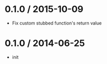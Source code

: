 0.1.0 / 2015-10-09
==================

 * Fix custom stubbed function's return value

0.1.0 / 2014-06-25
==================

 * init
